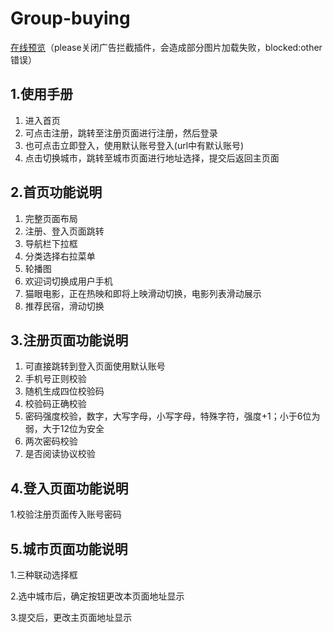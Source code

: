 # Group-buying

[在线预览](http://redvapour.top:51023/)（please关闭广告拦截插件，会造成部分图片加载失败，blocked:other错误）

## 1.使用手册

1. 进入首页
2. 可点击注册，跳转至注册页面进行注册，然后登录
3. 也可点击立即登入，使用默认账号登入(url中有默认账号)
4. 点击切换城市，跳转至城市页面进行地址选择，提交后返回主页面

## 2.首页功能说明

1. 完整页面布局
2. 注册、登入页面跳转
3. 导航栏下拉框
4. 分类选择右拉菜单
5. 轮播图
6. 欢迎词切换成用户手机
7. 猫眼电影，正在热映和即将上映滑动切换，电影列表滑动展示
8. 推荐民宿，滑动切换

## 3.注册页面功能说明

1. 可直接跳转到登入页面使用默认账号
2. 手机号正则校验
3. 随机生成四位校验码
4. 校验码正确校验
5. 密码强度校验，数字，大写字母，小写字母，特殊字符，强度+1；小于6位为弱，大于12位为安全
6. 两次密码校验
7. 是否阅读协议校验

## 4.登入页面功能说明

1.校验注册页面传入账号密码

## 5.城市页面功能说明

1.三种联动选择框

2.选中城市后，确定按钮更改本页面地址显示

3.提交后，更改主页面地址显示

